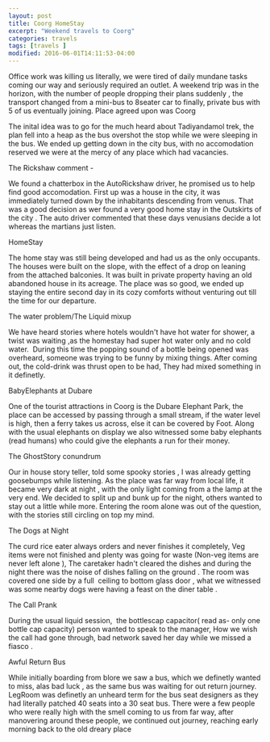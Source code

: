 ```yaml
---
layout: post
title: Coorg HomeStay
excerpt: "Weekend travels to Coorg"
categories: travels
tags: [travels ]
modified: 2016-06-01T14:11:53-04:00
---
```


<p>Office work was killing us literally, we were tired of daily mundane tasks coming our way and seriously required an outlet. A weekend trip was in the horizon, with the number of people dropping their plans suddenly , the transport changed from a mini-bus to 8seater car to finally, private bus with 5 of us eventually joining. Place agreed upon was Coorg</p>
<p>The inital idea was to go for the much heard about Tadiyandamol trek, the plan fell into a heap as the bus overshot the stop while we were sleeping in the bus. We ended up getting down in the city bus, with no accomodation reserved we were at the mercy of any place which had vacancies.</p>
<p>The Rickshaw comment -</p>
<p>We found a chatterbox in the AutoRickshaw driver, he promised us to help find good accomodation. First up was a house in the city, it was immediately turned down by the inhabitants descending from venus. That was a good decision as wer found a very good home stay in the Outskirts of the city . The auto driver commented that these days venusians decide a lot whereas the martians just listen.</p>
<p>HomeStay</p>
<p>The home stay was still being developed and had us as the only occupants. The houses were built on the slope, with the effect of a drop on leaning from the attached balconies. It was built in private property having an old abandoned house in its acreage. The place was so good, we ended up staying the entire second day in its cozy comforts without venturing out till the time for our departure.</p>
<p>The water problem/The Liquid mixup</p>
<p>We have heard stories where hotels wouldn't have hot water for shower, a twist was waiting ,as the homestay had super hot water only and no cold water.  During this time the popping sound of a bottle being opened was overheard, someone was trying to be funny by mixing things. After coming out, the cold-drink was thrust open to be had, They had mixed something in it definetly.</p>
<p>BabyElephants at Dubare</p>
<p>One of the tourist attractions in Coorg is the Dubare Elephant Park, the place can be accessed by passing through a small stream, if the water level is high, then a ferry takes us across, else it can be covered by Foot. Along with the usual elephants on display we also witnessed some baby elephants (read humans) who could give the elephants a run for their money.</p>
<p>The GhostStory conundrum</p>
<p>Our in house story teller, told some spooky stories , I was already getting goosebumps while listening. As the place was far way from local life, it became very dark at night , with the only light coming from a the lamp at the very end. We decided to split up and bunk up for the night, others wanted to stay out a little while more. Entering the room alone was out of the question, with the stories still circling on top my mind.</p>
<p>The Dogs at Night</p>
<p>The curd rice eater always orders and never finishes it completely, Veg items were not finished and plenty was going for waste (Non-veg items are never left alone ), The caretaker hadn't cleared the dishes and during the night there was the noise of dishes falling on the ground . The room was covered one side by a full  ceiling to bottom glass door , what we witnessed was some nearby dogs were having a feast on the diner table .</p>
<p>The Call Prank</p>
<p>During the usual liquid session,  the bottlescap capacitor( read as- only one bottle cap capacity) person wanted to speak to the manager, How we wish the call had gone through, bad network saved her day while we missed a fiasco .</p>
<p>Awful Return Bus</p>
<p>While initially boarding from blore we saw a bus, which we definetly wanted to miss, alas bad luck , as the same bus was waiting for out return journey. LegRoom was definetly an unheard term for the bus seat designers as they had literally patched 40 seats into a 30 seat bus. There were a few people who were really high with the smell coming to us from far way, after manovering around these people, we continued out journey, reaching early morning back to the old dreary place</p>
